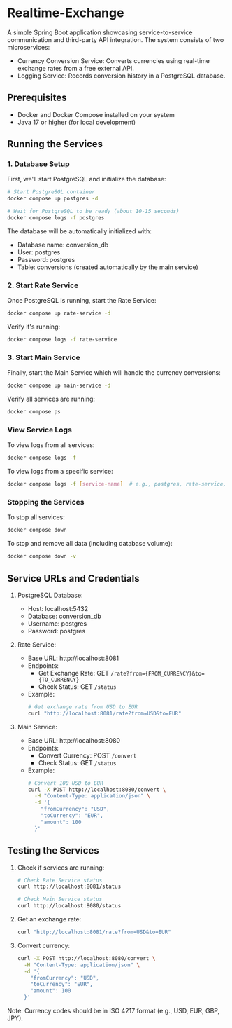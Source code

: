 # Realtime-Exchange
A simple Spring Boot application showcasing service-to-service communication and third-party API integration. The system consists of two microservices:
- Currency Conversion Service: Converts currencies using real-time exchange rates from a free external API.
- Logging Service: Records conversion history in a PostgreSQL database.

## Prerequisites
- Docker and Docker Compose installed on your system
- Java 17 or higher (for local development)

## Running the Services

### 1. Database Setup
First, we'll start PostgreSQL and initialize the database:

```bash
# Start PostgreSQL container
docker compose up postgres -d

# Wait for PostgreSQL to be ready (about 10-15 seconds)
docker compose logs -f postgres
```

The database will be automatically initialized with:
- Database name: conversion_db
- User: postgres
- Password: postgres
- Table: conversions (created automatically by the main service)

### 2. Start Rate Service
Once PostgreSQL is running, start the Rate Service:

```bash
docker compose up rate-service -d
```

Verify it's running:
```bash
docker compose logs -f rate-service
```

### 3. Start Main Service
Finally, start the Main Service which will handle the currency conversions:

```bash
docker compose up main-service -d
```

Verify all services are running:
```bash
docker compose ps
```

### View Service Logs
To view logs from all services:
```bash
docker compose logs -f
```

To view logs from a specific service:
```bash
docker compose logs -f [service-name]  # e.g., postgres, rate-service, or main-service
```

### Stopping the Services
To stop all services:
```bash
docker compose down
```

To stop and remove all data (including database volume):
```bash
docker compose down -v
```

## Service URLs and Credentials
1. PostgreSQL Database:
   - Host: localhost:5432
   - Database: conversion_db
   - Username: postgres
   - Password: postgres

2. Rate Service:
   - Base URL: http://localhost:8081
   - Endpoints:
     - Get Exchange Rate: GET `/rate?from={FROM_CURRENCY}&to={TO_CURRENCY}`
     - Check Status: GET `/status`
   - Example:
     ```bash
     # Get exchange rate from USD to EUR
     curl "http://localhost:8081/rate?from=USD&to=EUR"
     ```

3. Main Service:
   - Base URL: http://localhost:8080
   - Endpoints:
     - Convert Currency: POST `/convert`
     - Check Status: GET `/status`
   - Example:
     ```bash
     # Convert 100 USD to EUR
     curl -X POST http://localhost:8080/convert \
       -H "Content-Type: application/json" \
       -d '{
         "fromCurrency": "USD",
         "toCurrency": "EUR",
         "amount": 100
       }'
     ```

## Testing the Services

1. Check if services are running:
   ```bash
   # Check Rate Service status
   curl http://localhost:8081/status

   # Check Main Service status
   curl http://localhost:8080/status
   ```

2. Get an exchange rate:
   ```bash
   curl "http://localhost:8081/rate?from=USD&to=EUR"
   ```

3. Convert currency:
   ```bash
   curl -X POST http://localhost:8080/convert \
     -H "Content-Type: application/json" \
     -d '{
       "fromCurrency": "USD",
       "toCurrency": "EUR",
       "amount": 100
     }'
   ```

Note: Currency codes should be in ISO 4217 format (e.g., USD, EUR, GBP, JPY).
